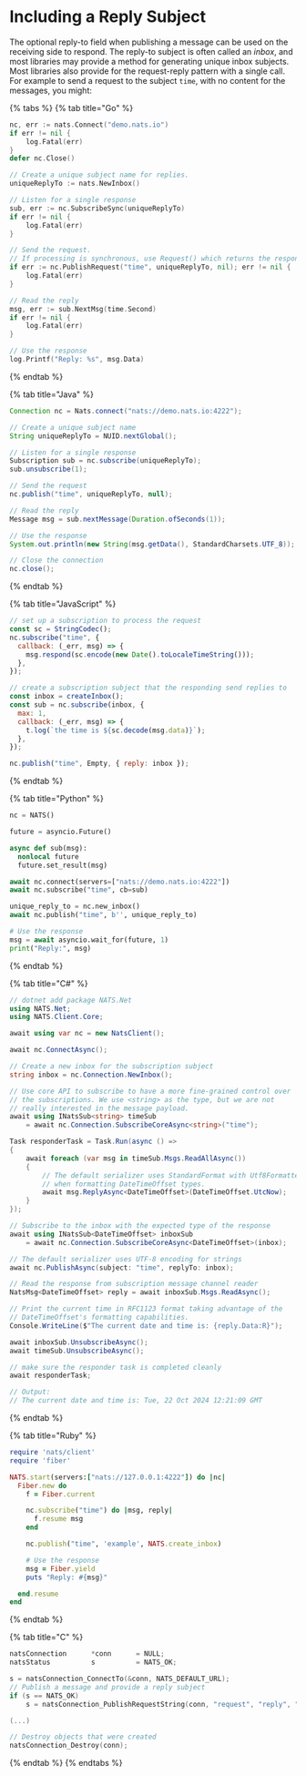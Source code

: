 # Including a Reply Subject

The optional reply-to field when publishing a message can be used on the receiving side to respond. The reply-to subject is often called an _inbox_, and most libraries may provide a method for generating unique inbox subjects. Most libraries also provide for the request-reply pattern with a single call. For example to send a request to the subject `time`, with no content for the messages, you might:

{% tabs %}
{% tab title="Go" %}
```go
nc, err := nats.Connect("demo.nats.io")
if err != nil {
    log.Fatal(err)
}
defer nc.Close()

// Create a unique subject name for replies.
uniqueReplyTo := nats.NewInbox()

// Listen for a single response
sub, err := nc.SubscribeSync(uniqueReplyTo)
if err != nil {
    log.Fatal(err)
}

// Send the request.
// If processing is synchronous, use Request() which returns the response message.
if err := nc.PublishRequest("time", uniqueReplyTo, nil); err != nil {
    log.Fatal(err)
}

// Read the reply
msg, err := sub.NextMsg(time.Second)
if err != nil {
    log.Fatal(err)
}

// Use the response
log.Printf("Reply: %s", msg.Data)
```
{% endtab %}

{% tab title="Java" %}
```java
Connection nc = Nats.connect("nats://demo.nats.io:4222");

// Create a unique subject name
String uniqueReplyTo = NUID.nextGlobal();

// Listen for a single response
Subscription sub = nc.subscribe(uniqueReplyTo);
sub.unsubscribe(1);

// Send the request
nc.publish("time", uniqueReplyTo, null);

// Read the reply
Message msg = sub.nextMessage(Duration.ofSeconds(1));

// Use the response
System.out.println(new String(msg.getData(), StandardCharsets.UTF_8));

// Close the connection
nc.close();
```
{% endtab %}

{% tab title="JavaScript" %}
```javascript
// set up a subscription to process the request
const sc = StringCodec();
nc.subscribe("time", {
  callback: (_err, msg) => {
    msg.respond(sc.encode(new Date().toLocaleTimeString()));
  },
});

// create a subscription subject that the responding send replies to
const inbox = createInbox();
const sub = nc.subscribe(inbox, {
  max: 1,
  callback: (_err, msg) => {
    t.log(`the time is ${sc.decode(msg.data)}`);
  },
});

nc.publish("time", Empty, { reply: inbox });
```
{% endtab %}

{% tab title="Python" %}
```python
nc = NATS()

future = asyncio.Future()

async def sub(msg):
  nonlocal future
  future.set_result(msg)

await nc.connect(servers=["nats://demo.nats.io:4222"])
await nc.subscribe("time", cb=sub)

unique_reply_to = nc.new_inbox()
await nc.publish("time", b'', unique_reply_to)

# Use the response
msg = await asyncio.wait_for(future, 1)
print("Reply:", msg)
```
{% endtab %}

{% tab title="C#" %}
```csharp
// dotnet add package NATS.Net
using NATS.Net;
using NATS.Client.Core;

await using var nc = new NatsClient();

await nc.ConnectAsync();

// Create a new inbox for the subscription subject
string inbox = nc.Connection.NewInbox();

// Use core API to subscribe to have a more fine-grained control over
// the subscriptions. We use <string> as the type, but we are not
// really interested in the message payload.
await using INatsSub<string> timeSub
    = await nc.Connection.SubscribeCoreAsync<string>("time");

Task responderTask = Task.Run(async () =>
{
    await foreach (var msg in timeSub.Msgs.ReadAllAsync())
    {
        // The default serializer uses StandardFormat with Utf8Formatter
        // when formatting DateTimeOffset types.
        await msg.ReplyAsync<DateTimeOffset>(DateTimeOffset.UtcNow);
    }
});

// Subscribe to the inbox with the expected type of the response
await using INatsSub<DateTimeOffset> inboxSub
    = await nc.Connection.SubscribeCoreAsync<DateTimeOffset>(inbox);

// The default serializer uses UTF-8 encoding for strings
await nc.PublishAsync(subject: "time", replyTo: inbox);

// Read the response from subscription message channel reader
NatsMsg<DateTimeOffset> reply = await inboxSub.Msgs.ReadAsync();

// Print the current time in RFC1123 format taking advantage of the
// DateTimeOffset's formatting capabilities.
Console.WriteLine($"The current date and time is: {reply.Data:R}");

await inboxSub.UnsubscribeAsync();
await timeSub.UnsubscribeAsync();

// make sure the responder task is completed cleanly
await responderTask;

// Output:
// The current date and time is: Tue, 22 Oct 2024 12:21:09 GMT
```
{% endtab %}

{% tab title="Ruby" %}
```ruby
require 'nats/client'
require 'fiber'

NATS.start(servers:["nats://127.0.0.1:4222"]) do |nc|
  Fiber.new do
    f = Fiber.current

    nc.subscribe("time") do |msg, reply|
      f.resume msg
    end

    nc.publish("time", 'example', NATS.create_inbox)

    # Use the response
    msg = Fiber.yield
    puts "Reply: #{msg}"

  end.resume
end
```
{% endtab %}

{% tab title="C" %}
```c
natsConnection      *conn      = NULL;
natsStatus          s          = NATS_OK;

s = natsConnection_ConnectTo(&conn, NATS_DEFAULT_URL);
// Publish a message and provide a reply subject
if (s == NATS_OK)
    s = natsConnection_PublishRequestString(conn, "request", "reply", "this is the request");

(...)

// Destroy objects that were created
natsConnection_Destroy(conn);
```
{% endtab %}
{% endtabs %}


